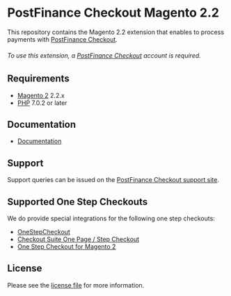 

# PostFinance Checkout Magento 2.2
This repository contains the Magento 2.2 extension that enables to process payments with [PostFinance Checkout](https://postfinance.ch/en/business/products/e-commerce/postfinance-checkout-all-in-one.html/).

###### To use this extension, a [PostFinance Checkout](https://checkout.postfinance.ch/en-ch/user/signup) account is required.

## Requirements

* [Magento 2](https://magento.com/) 2.2.x
* [PHP](http://php.net/) 7.0.2 or later

## Documentation

* [Documentation](https://plugin-documentation.postfinance-checkout.ch/pfpayments/magento-2.2/1.3.19/docs/en/documentation.html)

## Support

Support queries can be issued on the [PostFinance Checkout support site](https://www.postfinance.ch/en/business/support.html).

## Supported One Step Checkouts

We do provide special integrations for the following one step checkouts:

* [OneStepCheckout](https://www.onestepcheckout.com/magento-2)
* [Checkout Suite One Page / Step Checkout](https://www.iwdagency.com/extensions/one-step-page-checkout.html)
* [One Step Checkout for Magento 2](https://amasty.com/one-step-checkout-for-magento-2.html)

## License

Please see the [license file](https://github.com/pfpayments/magento-2.2/blob/1.3.19/LICENSE) for more information.